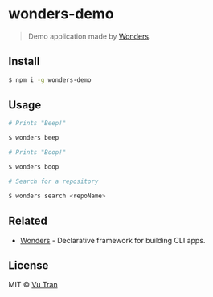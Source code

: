 # wonders-demo

> Demo application made by [Wonders](https://github.com/vutran/wonders).

## Install

```bash
$ npm i -g wonders-demo
```

## Usage

```bash
# Prints "Beep!"

$ wonders beep

# Prints "Boop!"

$ wonders boop

# Search for a repository

$ wonders search <repoName>
```

## Related

- [Wonders](https://github.com/vutran/wonders/) - Declarative framework for building CLI apps.

## License

MIT © [Vu Tran](https://github.com/vutran/)
